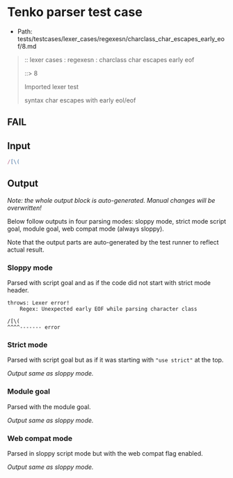 # Tenko parser test case

- Path: tests/testcases/lexer_cases/regexesn/charclass_char_escapes_early_eof/8.md

> :: lexer cases : regexesn : charclass char escapes early eof
>
> ::> 8
>
> Imported lexer test
>
> syntax char escapes with early eol/eof

## FAIL

## Input

`````js
/[\(
`````

## Output

_Note: the whole output block is auto-generated. Manual changes will be overwritten!_

Below follow outputs in four parsing modes: sloppy mode, strict mode script goal, module goal, web compat mode (always sloppy).

Note that the output parts are auto-generated by the test runner to reflect actual result.

### Sloppy mode

Parsed with script goal and as if the code did not start with strict mode header.

`````
throws: Lexer error!
    Regex: Unexpected early EOF while parsing character class

/[\(
^^^^------- error
`````

### Strict mode

Parsed with script goal but as if it was starting with `"use strict"` at the top.

_Output same as sloppy mode._

### Module goal

Parsed with the module goal.

_Output same as sloppy mode._

### Web compat mode

Parsed in sloppy script mode but with the web compat flag enabled.

_Output same as sloppy mode._
